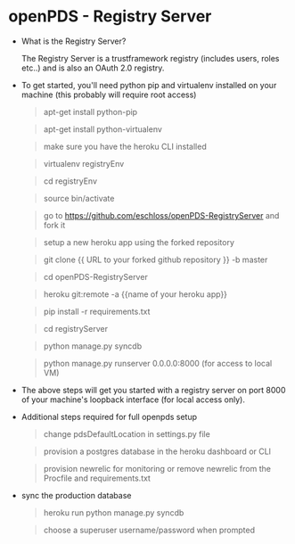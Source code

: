openPDS - Registry Server
======================================

* What is the Registry Server?
 
    The Registry Server is a trustframework registry (includes users, roles etc..) and is also an OAuth 2.0 registry.

* To get started, you'll need python pip and virtualenv installed on your machine (this probably will require root access)

    >apt-get install python-pip
    
    >apt-get install python-virtualenv
    
    >make sure you have the heroku CLI installed

    >virtualenv registryEnv
    
    >cd registryEnv
    
    >source bin/activate
    
    >go to https://github.com/eschloss/openPDS-RegistryServer and fork it
    
    >setup a new heroku app using the forked repository
    
    >git clone {{ URL to your forked github repository }} -b master

    >cd openPDS-RegistryServer
    
    >heroku git:remote -a {{name of your heroku app}}
    
    >pip install -r requirements.txt

    >cd registryServer
    
    >python manage.py syncdb
    
    >python manage.py runserver 0.0.0.0:8000 (for access to local VM)
    
* The above steps will get you started with a registry server on port 8000 of your machine's loopback interface (for local access only).

* Additional steps required for full openpds setup
    
    >change pdsDefaultLocation in settings.py file
    
    >provision a postgres database in the heroku dashboard or CLI
    
    >provision newrelic for monitoring or remove newrelic from the Procfile and requirements.txt
    
* sync the production database
    > heroku run python manage.py syncdb
    
    > choose a superuser username/password when prompted
    
        
    
